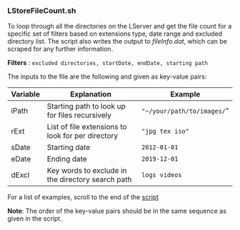 ### LStoreFileCount.sh

To loop through all the directories on the LServer and get the file count for a specific set of filters based on extensions type, date range and excluded directory list. The script also writes the output to *fileInfo.dat*, which can be scraped for any further information. 

**Filters** :
```excluded directories, startDate, endDate, starting path```

The inputs to the file are the following and given as key-value pairs:

| **Variable** | **Explanation** | **Example** |
|--- |--- |---|
|iPath | Starting path to look up for files recursively | ```"~/your/path/to/images/```"|
|rExt | List of file extensions to look for per directory | ```"jpg tex iso"``` |
|sDate | Starting date | ```2012-01-01```|
|eDate | Ending date | ```2019-12-01```|
|dExcl | Key words to exclude in the directory search path | ```logs videos``` |

For a list of examples, scroll to the end of the [script](https://github.com/ravijanjam/BashScripts/blob/master/travLStore1/fileExtPerDir1.sh)

**Note**: The order of the key-value pairs should be in the same sequence as given in the script. 
